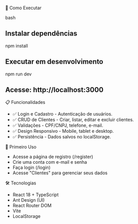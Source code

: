 🚀 Como Executar

bash
## Instalar dependências
npm install

## Executar em desenvolvimento
npm run dev

## Acesse: http://localhost:3000

📋 Funcionalidades

- ✅ Login e Cadastro - Autenticação de usuários.
- ✅ CRUD de Clientes - Criar, listar, editar e excluir clientes.
- ✅ Validações - CPF/CNPJ, telefone, e-mail.
- ✅ Design Responsivo - Mobile, tablet e desktop.
- ✅ Persistência - Dados salvos no localStorage.

👤 Primeiro Uso
- Acesse a página de registro (/register)
- Crie uma conta com e-mail e senha
- Faça login (/login)
- Acesse "Clientes" para gerenciar seus dados

🛠️ Tecnologias
- React 18 + TypeScript
- Ant Design (UI)
- React Router DOM
- Vite
- LocalStorage
